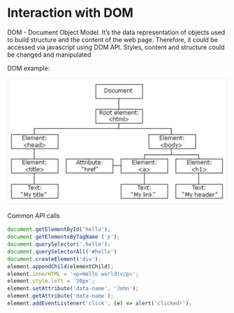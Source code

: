 # Interaction with DOM

DOM - Document Object Model. It’s the data representation of objects used to build structure and the content of the web page. Therefore, it could be accessed via javascript using DOM API. Styles, content and structure could be changed and manipulated

DOM example:

![DOM example](./image/DOM_example.png)

Common API calls

```js
document.getElementById('hello'); 
document.getElementsByTagName ('p'); 
document.querySelector('.hello'); 
document.querySelectorAll('#hello') 
document.createElement('div'); 
element.appendChild(elementChild);
element.innerHTML = '<p>Hello world!</p>'; 
element.style.left = '20px'; 
element.setAttribute('data-name', 'John'); 
element.getAttribute('data-name'); 
element.addEventListener('click', (e) => alert('clicked!');
```